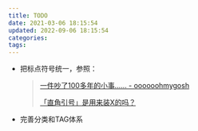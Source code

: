 ```yaml
---
title: TODO
date: 2021-03-06 18:15:54
updated: 2022-09-06 18:15:54
categories:
tags:
---
```


- 把标点符号统一，参照：

  > [一件吵了100多年的小事…… - oooooohmygosh](https://www.bilibili.com/video/BV1GY411E7Jr)
  >
  > [「直角引号」是用来装X的吗？](https://www.bilibili.com/video/BV1wd4y1T73v)

- 完善分类和TAG体系